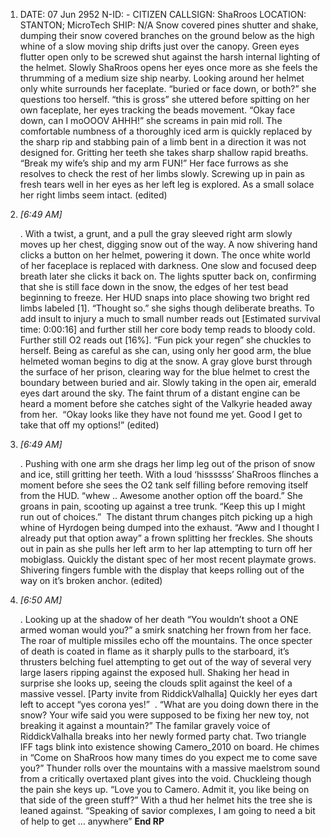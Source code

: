 1. DATE: 07 Jun 2952 N-ID: <NB-SR388-9848> - CITIZEN CALLSIGN: ShaRroos LOCATION: STANTON; MicroTech SHIP: N/A Snow covered pines shutter and shake, dumping their snow covered branches on the ground below as the high whine of a slow moving ship drifts just over the canopy. Green eyes flutter open only to be screwed shut against the harsh internal lighting of the helmet. Slowly ShaRroos opens her eyes once more as she feels the thrumming of a medium size ship nearby. Looking around her helmet only white surrounds her faceplate. “buried or face down, or both?” she questions too herself. “this is gross” she uttered before spitting on her own faceplate, her eyes tracking the beads movement. “Okay face down, can I moOOOV AHHH!” she screams in pain mid roll. The comfortable numbness of a thoroughly iced arm is quickly replaced by the sharp rip and stabbing pain of a limb bent in a direction it was not designed for. Gritting her teeth she takes sharp shallow rapid breaths. “Break my wife’s ship and my arm FUN!” Her face furrows as she resolves to check the rest of her limbs slowly. Screwing up in pain as fresh tears well in her eyes as her left leg is explored. As a small solace her right limbs seem intact. (edited)
    
2. _[_6:49 AM_]_
    
    . With a twist, a grunt, and a pull the gray sleeved right arm slowly moves up her chest, digging snow out of the way. A now shivering hand clicks a button on her helmet, powering it down. The once white world of her faceplace is replaced with darkness. One slow and focused deep breath later she clicks it back on. The lights sputter back on, confirming that she is still face down in the snow, the edges of her test bead beginning to freeze. Her HUD snaps into place showing two bright red limbs labeled [1]. “Thought so.” she sighs though deliberate breaths. To add insult to injury a much to small number reads out [Estimated survival time: 0:00:16] and further still her core body temp reads to bloody cold. Further still O2 reads out [16%]. “Fun pick your regen” she chuckles to herself. Being as careful as she can, using only her good arm, the blue helmeted woman begins to dig at the snow. A gray glove burst through the surface of her prison, clearing way for the blue helmet to crest the boundary between buried and air. Slowly taking in the open air, emerald eyes dart around the sky. The faint thrum of a distant engine can be heard a moment before she catches sight of the Valkyrie headed away from her.  “Okay looks like they have not found me yet. Good I get to take that off my options!” (edited)
    
3. _[_6:49 AM_]_
    
    . Pushing with one arm she drags her limp leg out of the prison of snow and ice, still gritting her teeth. With a loud ‘hissssss’ ShaRroos flinches a moment before she sees the O2 tank self filling before removing itself from the HUD. “whew .. Awesome another option off the board.” She groans in pain, scooting up against a tree trunk. “Keep this up I might run out of choices.”  The distant thrum changes pitch picking up a high whine of Hyrdogen being dumped into the exhaust. “Aww and I thought I already put that option away” a frown splitting her freckles. She shouts out in pain as she pulls her left arm to her lap attempting to turn off her mobiglass. Quickly the distant spec of her most recent playmate grows. Shivering fingers fumble with the display that keeps rolling out of the way on it’s broken anchor. (edited)
    
4. _[_6:50 AM_]_
    
    . Looking up at the shadow of her death “You wouldn’t shoot a ONE armed woman would you?” a smirk snatching her frown from her face. The roar of multiple missiles echo off the mountains. The once specter of death is coated in flame as it sharply pulls to the starboard, it’s thrusters belching fuel attempting to get out of the way of several very large lasers ripping against the exposed hull. Shaking her head in surprise she looks up, seeing the clouds split against the keel of a massive vessel. [Party invite from RiddickValhalla] Quickly her eyes dart left to accept “yes corona yes!”  . “What are you doing down there in the snow? Your wife said you were supposed to be fixing her new toy, not breaking it against a mountain?” The familar gravely voice of RiddickValhalla breaks into her newly formed party chat. Two triangle IFF tags blink into existence showing Camero_2010 on board. He chimes in “Come on ShaRroos how many times do you expect me to come save you?” Thunder rolls over the mountains with a massive maelstrom sound from a critically overtaxed plant gives into the void. Chuckleing though the pain she keys up. “Love you to Camero. Admit it, you like being on that side of the green stuff?” With a thud her helmet hits the tree she is leaned against. “Speaking of savior complexes, I am going to need a bit of help to get … anywhere” **End RP**